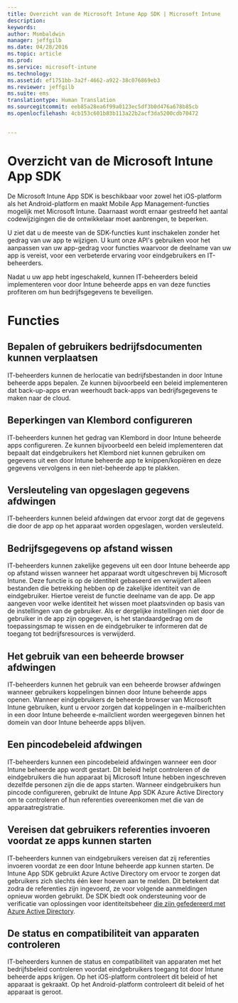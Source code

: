 ```yaml
---
title: Overzicht van de Microsoft Intune App SDK | Microsoft Intune
description: 
keywords: 
author: Msmbaldwin
manager: jeffgilb
ms.date: 04/28/2016
ms.topic: article
ms.prod: 
ms.service: microsoft-intune
ms.technology: 
ms.assetid: ef1751bb-3a2f-4662-a922-38c076869eb3
ms.reviewer: jeffgilb
ms.suite: ems
translationtype: Human Translation
ms.sourcegitcommit: eeb85a28ea6f99a0123ec5df3b0d476a678b85cb
ms.openlocfilehash: 4cb153c601b83b113a22b2acf3da5200cdb70472


---
```


# <a name="overview-of-the-microsoft-intune-app-sdk"></a>Overzicht van de Microsoft Intune App SDK
De Microsoft Intune App SDK is beschikbaar voor zowel het iOS-platform als het Android-platform en maakt Mobile App Management-functies mogelijk met Microsoft Intune. Daarnaast wordt ernaar gestreefd het aantal codewijzigingen die de ontwikkelaar moet aanbrengen, te beperken.

U ziet dat u de meeste van de SDK-functies kunt inschakelen zonder het gedrag van uw app te wijzigen. U kunt onze API's gebruiken voor het aanpassen van uw app-gedrag voor functies waarvoor de deelname van uw app is vereist, voor een verbeterde ervaring voor eindgebruikers en IT-beheerders.

Nadat u uw app hebt ingeschakeld, kunnen IT-beheerders beleid implementeren voor door Intune beheerde apps en van deze functies profiteren om hun bedrijfsgegevens te beveiligen.

# <a name="features"></a>Functies
## <a name="control-users-ability-to-move-corporate-documents"></a>Bepalen of gebruikers bedrijfsdocumenten kunnen verplaatsen
IT-beheerders kunnen de herlocatie van bedrijfsbestanden in door Intune beheerde apps bepalen. Ze kunnen bijvoorbeeld een beleid implementeren dat back-up-apps ervan weerhoudt back-apps van bedrijfsgegevens te maken naar de cloud.  

## <a name="configure-clipboard-restrictions"></a>Beperkingen van Klembord configureren
IT-beheerders kunnen het gedrag van Klembord in door Intune beheerde apps configureren. Ze kunnen bijvoorbeeld een beleid implementeren dat bepaalt dat eindgebruikers het Klembord niet kunnen gebruiken om gegevens uit een door Intune beheerde app te knippen/kopiëren en deze gegevens vervolgens in een niet-beheerde app te plakken.

## <a name="enforce-encryption-on-saved-data"></a>Versleuteling van opgeslagen gegevens afdwingen
IT-beheerders kunnen beleid afdwingen dat ervoor zorgt dat de gegevens die door de app op het apparaat worden opgeslagen, worden versleuteld.

## <a name="remotely-wipe-corporate-data"></a>Bedrijfsgegevens op afstand wissen
IT-beheerders kunnen zakelijke gegevens uit een door Intune beheerde app op afstand wissen wanneer het apparaat wordt uitgeschreven bij Microsoft Intune. Deze functie is op de identiteit gebaseerd en verwijdert alleen bestanden die betrekking hebben op de zakelijke identiteit van de eindgebruiker. Hiertoe vereist de functie deelname van de app. De app aangeven voor welke identiteit het wissen moet plaatsvinden op basis van de instellingen van de gebruiker. Als er dergelijke instellingen niet door de gebruiker in de app zijn opgegeven, is het standaardgedrag om de toepassingsmap te wissen en de eindgebruiker te informeren dat de toegang tot bedrijfsresources is verwijderd.

## <a name="enforce-the-use-of-a-managed-browser"></a>Het gebruik van een beheerde browser afdwingen
IT-beheerders kunnen het gebruik van een beheerde browser afdwingen wanneer gebruikers koppelingen binnen door Intune beheerde apps openen. Wanneer eindgebruikers de beheerde browser van Microsoft Intune gebruiken, kunt u ervoor zorgen dat koppelingen in e-mailberichten in een door Intune beheerde e-mailclient worden weergegeven binnen het domein van door Intune beheerde apps blijven.

## <a name="enforce-a-pin-policy"></a>Een pincodebeleid afdwingen
IT-beheerders kunnen een pincodebeleid afdwingen wanneer een door Intune beheerde app wordt gestart. Dit beleid helpt controleren of de eindgebruikers die hun apparaat bij Microsoft Intune hebben ingeschreven dezelfde personen zijn die de apps starten. Wanneer eindgebruikers hun pincode configureren, gebruikt de Intune App SDK Azure Active Directory om te controleren of hun referenties overeenkomen met die van de apparaatregistratie.

## <a name="require-users-to-enter-credentials-before-they-can-start-apps"></a>Vereisen dat gebruikers referenties invoeren voordat ze apps kunnen starten
IT-beheerders kunnen van eindgebruikers vereisen dat zij referenties invoeren voordat ze een door Intune beheerde app kunnen starten. De Intune App SDK gebruikt Azure Active Directory om ervoor te zorgen dat gebruikers zich slechts één keer hoeven aan te melden. Dit betekent dat zodra de referenties zijn ingevoerd, ze voor volgende aanmeldingen opnieuw worden gebruikt. De SDK biedt ook ondersteuning voor de verificatie van oplossingen voor identiteitsbeheer [die zijn gefedereerd met Azure Active Directory](/active-directory/active-directory-aadconnect-federation-compatibility).

## <a name="check-device-health-and-compliance"></a>De status en compatibiliteit van apparaten controleren
IT-beheerders kunnen de status en compatibiliteit van apparaten met het bedrijfsbeleid controleren voordat eindgebruikers toegang tot door Intune beheerde apps krijgen. Op het iOS-platform controleert dit beleid of het apparaat is gekraakt. Op het Android-platform controleert dit beleid of het apparaat is geroot.  



<!--HONumber=Nov16_HO5-->


